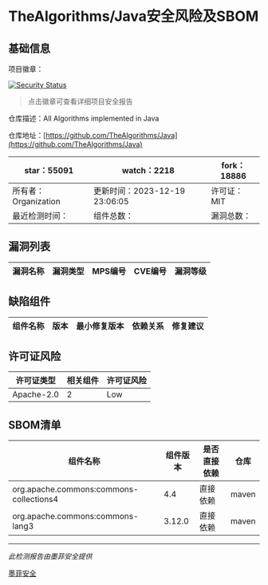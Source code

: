 # TheAlgorithms/Java安全风险及SBOM

## 基础信息

项目徽章：

[![Security Status](https://www.murphysec.com/platform3/v31/badge/1737177093577330688.svg)](https://www.murphysec.com/console/report/1676503805138649088/1737177093577330688)

> 点击徽章可查看详细项目安全报告

仓库描述：All Algorithms implemented in Java

仓库地址：[https://github.com/TheAlgorithms/Java](https://github.com/TheAlgorithms/Java)

| star：55091 | watch：2218 | fork：18886 |
| ----------- | -------------- | ------------ |
| 所有者：Organization | 更新时间：2023-12-19 23:06:05 | 许可证：MIT |
| 最近检测时间： | 组件总数： | 漏洞总数： |




## 漏洞列表

| 漏洞名称 | 漏洞类型 | MPS编号 | CVE编号 | 漏洞等级 |
| ------- | ------ | ------- | ------ | ----- |





## 缺陷组件

| 组件名称 | 版本 | 最小修复版本 | 依赖关系 | 修复建议 |
| -------- | ---- | ------------ | -------- | -------- |





## 许可证风险

| 许可证类型 | 相关组件 | 许可证风险 |
| ---------- | -------- | ---------- |
|Apache-2.0|2|Low|




## SBOM清单

| 组件名称 | 组件版本 | 是否直接依赖 | 仓库 |
| -------- | -------- | ------------ | ---- |
|org.apache.commons:commons-collections4|4.4|直接依赖|maven|
|org.apache.commons:commons-lang3|3.12.0|直接依赖|maven|


------

*此检测报告由墨菲安全提供*

[墨菲安全](www.murphysec.com)